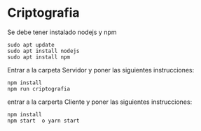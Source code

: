 # Criptografia

Se debe tener instalado nodejs y npm

	sudo apt update
	sudo apt install nodejs
	sudo apt install npm

Entrar a la carpeta Servidor y poner las siguientes instrucciones:

	npm install
	npm run criptografia

entrar a la carperta Cliente y poner las siguientes instrucciones:

	npm install
	npm start  o yarn start
